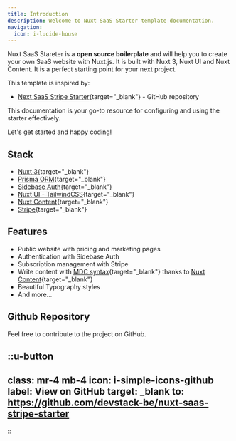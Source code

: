 ```yaml
---
title: Introduction
description: Welcome to Nuxt SaaS Starter template documentation.
navigation:
  icon: i-lucide-house
---
```


Nuxt SaaS Stareter is a **open source boilerplate** and will help you to create your own SaaS website with Nuxt.js. It is built with Nuxt 3, Nuxt UI and Nuxt Content. It is a perfect starting point for your next project.

This template is inspired by:

- [Next SaaS Stripe Starter](https://github.com/mickasmt/next-saas-stripe-starter){target="_blank"} - GitHub repository

This documentation is your go-to resource for configuring and using the starter effectively.

Let's get started and happy coding!

## Stack

- [Nuxt 3](https://nuxt.com){target="_blank"}
- [Prisma ORM](https://prisma.io){target="_blank"}
- [Sidebase Auth](https://sidebase.io/nuxt-auth){target="_blank"}
- [Nuxt UI - TailwindCSS](https://ui.nuxt.com){target="_blank"}
- [Nuxt Content](https://content.nuxt.com){target="_blank"}
- [Stripe](https://stripe.com){target="_blank"}

## Features

- Public website with pricing and marketing pages
- Authentication with Sidebase Auth
- Subscription management with Stripe
- Write content with [MDC syntax](https://content.nuxt.com/usage/markdown){target="_blank"} thanks to [Nuxt Content](https://content.nuxt.com){target="_blank"}
- Beautiful Typography styles
- And more...

## Github Repository

Feel free to contribute to the project on GitHub.

::u-button
---
class: mr-4 mb-4
icon: i-simple-icons-github
label: View on GitHub
target: _blank
to: https://github.com/devstack-be/nuxt-saas-stripe-starter
---
::